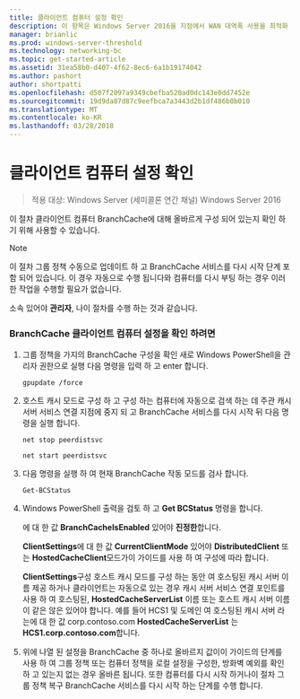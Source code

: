 ```yaml
---
title: 클라이언트 컴퓨터 설정 확인
description: 이 항목은 Windows Server 2016을 지점에서 WAN 대역폭 사용을 최적화 하 분산 / 호스팅된 캐시 모드로 BranchCache 배포 하는 방법을 보여 주는 BranchCache 배포 가이드
manager: brianlic
ms.prod: windows-server-threshold
ms.technology: networking-bc
ms.topic: get-started-article
ms.assetid: 31ea58b0-d407-4f62-8ec6-6a1b19174042
ms.author: pashort
author: shortpatti
ms.openlocfilehash: d507f2097a9349cbefba520ad0dc143e0dd7452e
ms.sourcegitcommit: 19d9da87d87c9eefbca7a3443d2b1df486b0b010
ms.translationtype: MT
ms.contentlocale: ko-KR
ms.lasthandoff: 03/28/2018
---
```

# <a name="verify-client-computer-settings"></a>클라이언트 컴퓨터 설정 확인

>적용 대상: Windows Server (세미콜론 연간 채널) Windows Server 2016

이 절차 클라이언트 컴퓨터 BranchCache에 대해 올바르게 구성 되어 있는지 확인 하기 위해 사용할 수 있습니다.  
  
> [!NOTE]  
> 이 절차 그룹 정책 수동으로 업데이트 하 고 BranchCache 서비스를 다시 시작 단계 포함 되어 있습니다. 이 경우 자동으로 수행 됩니다와 컴퓨터를 다시 부팅 하는 경우 이러한 작업을 수행할 필요가 없습니다.  
  
소속 있어야 **관리자**, 나이 절차를 수행 하는 것과 같습니다.  
  
### <a name="to-verify-branchcache-client-computer-settings"></a>BranchCache 클라이언트 컴퓨터 설정을 확인 하려면  
  
1.  그룹 정책을 가지의 BranchCache 구성을 확인 새로 Windows PowerShell을 관리자 권한으로 실행 다음 명령을 입력 하 고 enter 합니다.  
  
    `gpupdate /force`  
  
2.  호스트 캐시 모드로 구성 하 고 구성 하는 컴퓨터에 자동으로 검색 하는 데 주관 캐시 서버 서비스 연결 지점에 중지 되 고 BranchCache 서비스를 다시 시작 뒤 다음 명령을 실행 합니다.  
  
    `net stop peerdistsvc`  
  
    `net start peerdistsvc`  
  
3.  다음 명령을 실행 하 여 현재 BranchCache 작동 모드를 검사 합니다.  
  
    `Get-BCStatus`  
  
4.  Windows PowerShell 출력을 검토 하 고 **Get BCStatus** 명령을 합니다.  
  
    에 대 한 값 **BranchCacheIsEnabled** 있어야 **진정한**합니다.  
  
    **ClientSettings**에 대 한 값 **CurrentClientMode** 있어야 **DistributedClient** 또는 **HostedCacheClient**모드가이 가이드를 사용 하 여 구성에 따라 합니다.  
  
    **ClientSettings**구성 호스트 캐시 모드를 구성 하는 동안 여 호스팅된 캐시 서버 이름 제공 하거나 클라이언트는 자동으로 있는 경우 캐시 서버 서비스 연결 포인트를 사용 하 여 호스팅된, **HostedCacheServerList** 이름 또는 호스트 캐시 서버 이름이 같은 않은 있어야 합니다. 예를 들어 HCS1 및 도메인 여 호스팅된 캐시 서버 라는에 대 한 값 corp.contoso.com **HostedCacheServerList** 는 **HCS1.corp.contoso.com**합니다.  
  
5.  위에 나열 된 설정을 BranchCache 중 하나로 올바르지 값이이 가이드의 단계를 사용 하 여 그룹 정책 또는 컴퓨터 정책을 로컬 설정을 구성한, 방화벽 예외를 확인 하 고 있는지 없는 경우 올바른 됩니다. 또한 컴퓨터를 다시 시작 하거나이 절차 그룹 정책 복구 BranchCache 서비스를 다시 시작 하는 단계를 수행 합니다.  
  


